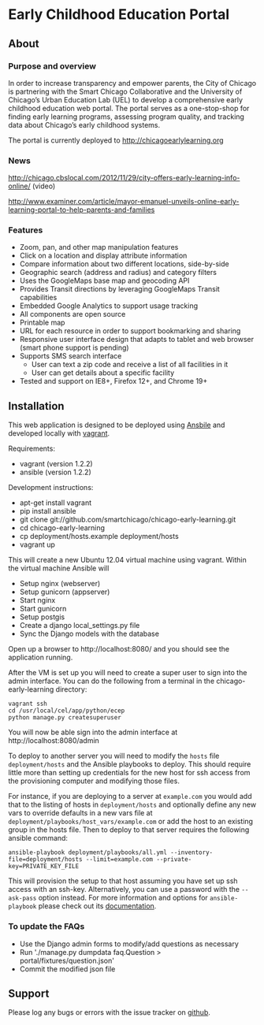 # Early Childhood Education Portal

## About

### Purpose and overview

In order to increase transparency and empower parents, the City of Chicago is partnering with the Smart Chicago Collaborative and the University of Chicago’s Urban Education Lab (UEL) to develop a comprehensive early childhood education web portal. The portal serves as a one-stop-shop for finding early learning programs, assessing program quality, and tracking data about Chicago’s early childhood systems.


The portal is currently deployed to http://chicagoearlylearning.org



### News

http://chicago.cbslocal.com/2012/11/29/city-offers-early-learning-info-online/ (video)

http://www.examiner.com/article/mayor-emanuel-unveils-online-early-learning-portal-to-help-parents-and-families

### Features

* Zoom, pan, and other map manipulation features
* Click on a location and display attribute information
* Compare information about two different locations, side-by-side
* Geographic search (address and radius) and category filters
* Uses the GoogleMaps base map and geocoding API
* Provides Transit directions by leveraging GoogleMaps Transit capabilities
* Embedded Google Analytics to support usage tracking
* All components are open source
* Printable map
* URL for each resource in order to support bookmarking and sharing
* Responsive user interface design that adapts to tablet and web browser (smart phone support is pending)
* Supports SMS search interface
    * User can text a zip code and receive a list of all facilities in it
    * User can get details about a specific facility
* Tested and support on IE8+, Firefox 12+, and Chrome 19+


## Installation

This web application is designed to be deployed using [Ansbile](http://www.ansibleworks.com/) and developed locally with [vagrant](http://www.vagrantup.com).

Requirements:
* vagrant (version 1.2.2)
* ansible (version 1.2.2)

Development instructions:

* apt-get install vagrant
* pip install ansible
* git clone git://github.com/smartchicago/chicago-early-learning.git
* cd chicago-early-learning
* cp deployment/hosts.example deployment/hosts
* vagrant up

This will create a new Ubuntu 12.04 virtual machine using vagrant. Within the virtual machine Ansible will

* Setup nginx (webserver)
* Setup gunicorn (appserver)
* Start nginx
* Start gunicorn
* Setup postgis
* Create a django local_settings.py file
* Sync the Django models with the database

Open up a browser to http://localhost:8080/ and you should see the application running.

After the VM is set up you will need to create a super user to sign into the admin interface. You can do the following from a terminal in the chicago-early-learning directory:

    vagrant ssh
    cd /usr/local/cel/app/python/ecep
    python manage.py createsuperuser

You will now be able sign into the admin interface at http://localhost:8080/admin

To deploy to another server you will need to modify the `hosts` file `deployment/hosts` and the Ansible playbooks to deploy. This should require little more than setting up credentials for the new host for ssh access from the provisioning computer and modifying those files.

For instance, if you are deploying to a server at `example.com` you would add that to the listing of hosts in `deployment/hosts` and optionally define any new vars to override defaults in a new vars file at `deployment/playbooks/host_vars/example.com` or add the host to an existing group in the hosts file. Then to deploy to that server requires the following ansible command:

    ansible-playbook deployment/playbooks/all.yml --inventory-file=deployment/hosts --limit=example.com --private-key=PRIVATE_KEY_FILE

This will provision the setup to that host assuming you have set up ssh access with an ssh-key. Alternatively, you can use a password with the `--ask-pass` option instead. For more information and options for `ansible-playbook` please check out its [documentation](http://www.ansibleworks.com/docs/).


### To update the FAQs
* Use the Django admin forms to modify/add questions as necessary
* Run './manage.py dumpdata faq.Question > portal/fixtures/question.json'
* Commit the modified json file

## Support

Please log any bugs or errors with the issue tracker on [github](https://github.com/smartchicago/chicago-early-learning/issues).

